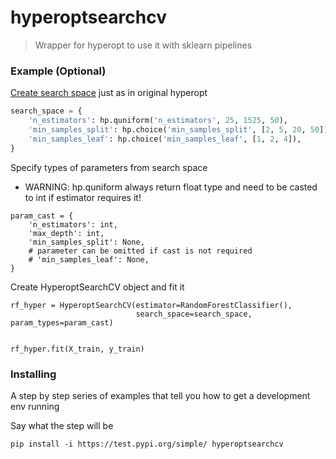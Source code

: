 # hyperoptsearchcv

> Wrapper for hyperopt to use it with sklearn pipelines

### Example (Optional)
[Create search space](https://github.com/hyperopt/hyperopt/wiki/FMin) just as in original hyperopt 
```python
search_space = {
    'n_estimators': hp.quniform('n_estimators', 25, 1525, 50),
    'min_samples_split': hp.choice('min_samples_split', [2, 5, 20, 50]),
    'min_samples_leaf': hp.choice('min_samples_leaf', [1, 2, 4]),
}
```
Specify types of parameters from search space
* WARNING: hp.quniform always return float type and need to be casted to int if estimator requires it!

```
param_cast = {
    'n_estimators': int,
    'max_depth': int,
    'min_samples_split': None,
    # parameter can be omitted if cast is not required
    # 'min_samples_leaf': None,
}
```
Create HyperoptSearchCV object and fit it
```
rf_hyper = HyperoptSearchCV(estimator=RandomForestClassifier(),
                            search_space=search_space, param_types=param_cast)


rf_hyper.fit(X_train, y_train)
```

### Installing

A step by step series of examples that tell you how to get a development env running

Say what the step will be

```
pip install -i https://test.pypi.org/simple/ hyperoptsearchcv
```

